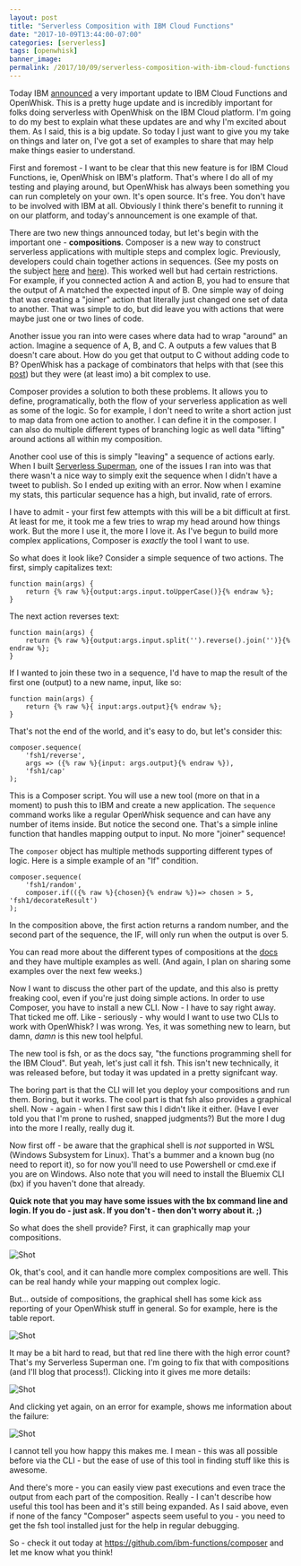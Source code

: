 ```yaml
---
layout: post
title: "Serverless Composition with IBM Cloud Functions"
date: "2017-10-09T13:44:00-07:00"
categories: [serverless]
tags: [openwhisk]
banner_image: 
permalink: /2017/10/09/serverless-composition-with-ibm-cloud-functions
---
```


Today IBM [announced](https://ibm.biz/serverless-research) a very important update to IBM Cloud Functions and OpenWhisk. This is a pretty huge update and is incredibly important for folks doing serverless with OpenWhisk on the IBM Cloud platform. I'm going to do my best to explain what these updates are and why I'm excited about them. As I said, this is a big update. So today I just want to give you my take on things and later on, I've got a set of examples to share that may help make things easier to understand. 

First and foremost - I want to be clear that this new feature is for IBM Cloud Functions, ie, OpenWhisk on IBM's platform. That's where I do all of my testing and playing around, but OpenWhisk has always been something you can run completely on your own. It's open source. It's free. You don't have to be involved with IBM at all. Obviously I think there's benefit to running it on our platform, and today's announcement is one example of that. 

There are two new things announced today, but let's begin with the important one - <strong>compositions</strong>. Composer is a new way to construct serverless applications with multiple steps and complex logic. Previously, developers could chain together actions in sequences. (See my posts on the subject [here](https://www.raymondcamden.com/2017/01/06/an-example-of-an-openwhisk-sequence/) and [here](https://www.raymondcamden.com/2017/04/07/from-actions-to-sequences-to-services/)). This worked well but had certain restrictions. For example, if you connected action A and action B, you had to ensure that the output of A matched the expected input of B. One simple way of doing that was creating a "joiner" action that literally just changed one set of data to another. That was simple to do, but did leave you with actions that were maybe just one or two lines of code.

Another issue you ran into were cases where data had to wrap "around" an action. Imagine a sequence of A, B, and C. A outputs a few values that B doesn't care about. How do you get that output to C without adding code to B? OpenWhisk has a package of combinators that helps with that (see this [post](https://www.raymondcamden.com/2017/08/05/working-with-the-forwarder-action-in-openwhisk/)) but they were (at least imo) a bit complex to use.

Composer provides a solution to both these problems. It allows you to define, programatically, both the flow of your serverless application as well as some of the logic. So for example, I don't need to write a short action just to map data from one action to another. I can define it in the composer. I can also do multiple different types of branching logic as well data "lifting" around actions all within my composition. 

Another cool use of this is simply "leaving" a sequence of actions early. When I built [Serverless Superman](https://www.raymondcamden.com/2017/05/19/building-the-serverless-superman/), one of the issues I ran into was that there wasn't a nice way to simply exit the sequence when I didn't have a tweet to publish. So I ended up exiting with an error. Now when I examine my stats, this particular sequence has a high, but invalid, rate of errors. 

I have to admit - your first few attempts with this will be a bit difficult at first. At least for me, it took me a few tries to wrap my head around how things work. But the more I use it, the more I love it. As I've begun to build more complex applications, Composer is *exactly* the tool I want to use. 

So what does it look like? Consider a simple sequence of two actions. The first, simply capitalizes text:

<pre><code class="language-javascript">function main(args) {	
	return {% raw %}{output:args.input.toUpperCase()}{% endraw %};
}
</code></pre>

The next action reverses text:

<pre><code class="language-javascript">function main(args) {
	return {% raw %}{output:args.input.split('').reverse().join('')}{% endraw %};
}
</code></pre>

If I wanted to join these two in a sequence, I'd have to map the result of the first one (output) to a new name, input, like so:

<pre><code class="language-javascript">function main(args) {
	return {% raw %}{ input:args.output}{% endraw %};
}
</code></pre>

That's not the end of the world, and it's easy to do, but let's consider this:

<pre><code class="language-javascript">composer.sequence(
	'fsh1/reverse',
	args =&gt; ({% raw %}{input: args.output}{% endraw %}),
	'fsh1/cap'
);
</code></pre>

This is a Composer script. You will use a new tool (more on that in a moment) to push this to IBM and create a new application. The `sequence` command works like a regular OpenWhisk sequence and can have any number of items inside. But notice the second one. That's a simple inline function that handles mapping output to input. No more "joiner" sequence!

The `composer` object has multiple methods supporting different types of logic. Here is a simple example of an "If" condition.

<pre><code class="language-javascript">composer.sequence(
	'fsh1/random',
	composer.if(({% raw %}{chosen}{% endraw %})=&gt; chosen &gt; 5, 'fsh1/decorateResult')
);
</code></pre>

In the composition above, the first action returns a random number, and the second part of the sequence, the IF, will only run when the output is over 5. 

You can read more about the different types of compositions at the [docs](https://github.com/ibm-functions/composer/tree/master/docs) and they have multiple examples as well. (And again, I plan on sharing some examples over the next few weeks.) 

Now I want to discuss the other part of the update, and this also is pretty freaking cool, even if you're just doing simple actions. In order to use Composer, you have to install a new CLI. Now - I have to say right away. That ticked me off. Like - seriously - why would I want to use two CLIs to work with OpenWhisk? I was wrong. Yes, it was something new to learn, but damn, *damn* is this new tool helpful.

The new tool is fsh, or as the docs say, "the functions programming shell for the IBM Cloud". But yeah, let's just call it fsh. This isn't new technically, it was released before, but today it was updated in a pretty signifcant way. 

The boring part is that the CLI will let you deploy your compositions and run them. Boring, but it works. The cool part is that fsh also provides a graphical shell. Now - again - when I first saw this I didn't like it either. (Have I ever told you that I'm prone to rushed, snapped judgments?) But the more I dug into the more I really, really dug it.

Now first off - be aware that the graphical shell is *not* supported in WSL (Windows Subsystem for Linux). That's a bummer and a known bug (no need to report it), so for now you'll need to use Powershell or cmd.exe if you are on Windows. Also note that you will need to install the Bluemix CLI (bx) if you haven't done that already.

<strong>Quick note that you may have some issues with the bx command line and login. If you do - just ask. If you don't - then don't worry about it. ;)</strong>

So what does the shell provide? First, it can graphically map your compositions.

![Shot](https://static.raymondcamden.com/images/2017/10/composer1.png)

Ok, that's cool, and it can handle more complex compositions are well. This can be real handy while your mapping out complex logic. 

But... outside of compositions, the graphical shell has some kick ass reporting of your OpenWhisk stuff in general. So for example, here is the table report.

![Shot](https://static.raymondcamden.com/images/2017/10/composer2a.png)

It may be a bit hard to read, but that red line there with the high error count? That's my Serverless Superman one. I'm going to fix that with compositions (and I'll blog that process!). Clicking into it gives me more details:

![Shot](https://static.raymondcamden.com/images/2017/10/composer3.png)

And clicking yet again, on an error for example, shows me information about the failure:

![Shot](https://static.raymondcamden.com/images/2017/10/composer4.png)

I cannot tell you how happy this makes me. I mean - this was all possible before via the CLI - but the ease of use of this tool in finding stuff like this is awesome.

And there's more - you can easily view past executions and even trace the output from each part of the composition. Really - I can't describe how useful this tool has been and it's still being expanded. As I said above, even if none of the fancy "Composer" aspects seem useful to you - you need to get the fsh tool installed just for the help in regular debugging.

So - check it out today at https://github.com/ibm-functions/composer and let me know what you think!